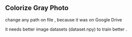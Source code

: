 ## Colorize Gray Photo

change any path on file ,
because it was on Google Drive

it needs better image datasets (dataset.npy) to train better .
